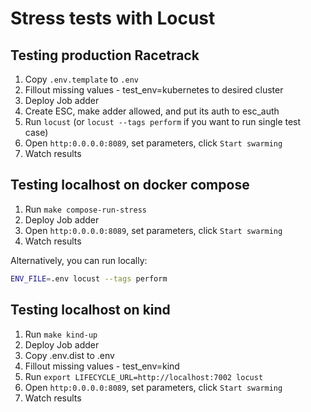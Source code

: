 # Stress tests with Locust

## Testing production Racetrack

1. Copy `.env.template` to `.env`
1. Fillout missing values - test_env=kubernetes to desired cluster
1. Deploy Job adder
1. Create ESC, make adder allowed, and put its auth to esc_auth
1. Run `locust` (or `locust --tags perform` if you want to run single test case)
1. Open `http:0.0.0.0:8089`, set parameters, click `Start swarming`
1. Watch results

## Testing localhost on docker compose

1. Run `make compose-run-stress`
1. Deploy Job adder
1. Open `http:0.0.0.0:8089`, set parameters, click `Start swarming`
1. Watch results

Alternatively, you can run locally:
```sh
ENV_FILE=.env locust --tags perform
```

## Testing localhost on kind

1. Run `make kind-up`
2. Deploy Job adder
3. Copy .env.dist to .env
4. Fillout missing values - test_env=kind
5. Run `export LIFECYCLE_URL=http://localhost:7002 locust`
6. Open `http:0.0.0.0:8089`, set parameters, click `Start swarming`
7. Watch results
